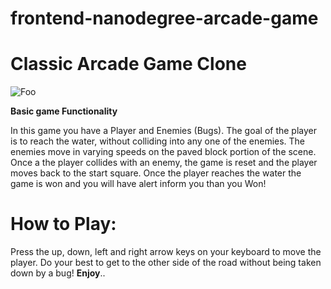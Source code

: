 frontend-nanodegree-arcade-game
===============================
# Classic Arcade Game Clone

![Foo](https://dc598.4shared.com/img/SBmfoIvKei/s23/162f24b5108/demo)

**Basic game Functionality**

In this game you have a Player and Enemies (Bugs). The goal of the player is to reach the water, without colliding into any one of the enemies. The enemies move in varying speeds on the paved block portion of the scene. Once a the player collides with an enemy, the game is reset and the player moves back to the start square. Once the player reaches the water the game is won and you will have alert inform you than you Won!


# How to Play:
Press the up, down, left and right arrow keys on your keyboard to move the player. Do your best to get to the other side of the road without being taken down by a bug!
**Enjoy**..

